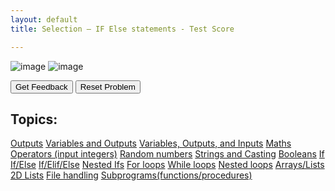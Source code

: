 ```yaml
---
layout: default
title: Selection – IF Else statements - Test Score

---
```


![image](https://user-images.githubusercontent.com/68385109/226179172-6a12eaf0-bebf-44f3-a481-286f0932626e.png)
![image](https://user-images.githubusercontent.com/68385109/226179328-a28fc6b1-74d2-48e6-89c5-210cfe3f893c.png)

<div id="0-sortableTrash" class="sortable-code"></div> 
<div id="0-sortable" class="sortable-code"></div> 
<div style="clear:both;"></div> 
<p> 
    <input id="0-feedbackLink" value="Get Feedback" type="button" /> 
    <input id="0-newInstanceLink" value="Reset Problem" type="button" /> 
</p> 
<script type="text/javascript"> 
(function(){
  var initial = "testScore = int(input(&quot;You just had a test. What did you score out of a hundred? &quot;))\n" +
    "if (testScore == 0):\n" +
    "  print(&quot;I am sure there is a good reason for this.&quot;)\n" +
    "elif (testScore &lt; 0 or testScore &gt; 100):\n" +
    "  print(&quot;That\&#039;s not right...&quot;)\n" +
    "elif (testScore &lt; 50):\n" +
    "  print(&quot;Well done. It was a hard test.&quot;)\n" +
    "    \n" +
    "elif (testScore &gt;= 50):\n" +
    "  print(&quot;Congrats! You have done very well!&quot;)\n" +
    "else: \n" +
    "  print(&quot;Sorry. I wanted a number.&quot;)\n" +
    "  \n" +
    "IF play = &quot;y&quot;: #distractor";
  var parsonsPuzzle = new ParsonsWidget({
    "sortableId": "0-sortable",
    "max_wrong_lines": 0,
    "grader": ParsonsWidget._graders.LineBasedGrader,
    "exec_limit": 2500,
    "can_indent": true,
    "x_indent": 50,
    "lang": "en",
    "show_feedback": true
  });
  parsonsPuzzle.init(initial);
  parsonsPuzzle.shuffleLines();
  $("#0-newInstanceLink").click(function(event){ 
      event.preventDefault(); 
      parsonsPuzzle.shuffleLines(); 
  }); 
  $("#0-feedbackLink").click(function(event){ 
      event.preventDefault(); 
      parsonsPuzzle.getFeedback(); 
  }); 
})(); 
</script>
 
## Topics:
[Outputs](./Outputs.html)
[Variables and Outputs](./Variables.html)
[Variables, Outputs, and Inputs](./Inputs.html)
[Maths Operators (input integers)](./Maths.html)
[Random numbers](./Random.html)
[Strings and Casting](./Casting.html)
[Booleans](./Booleans.html)
[If](./If.html)
[If/Else](./Else.html)
[If/Elif/Else](./Elif.html)
[Nested Ifs](./NestedIf.html)
[For loops](./For.html)
[While loops](./While.html)
[Nested loops](./NestedLoops.html)
[Arrays/Lists](./Arrays.html)
[2D Lists](./2D.html)
[File handling](./Files.html)
[Subprograms(functions/procedures)](./Subprograms.html)
